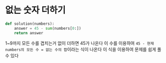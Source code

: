 # 없는 숫자 더하기 

```py
def solution(numbers):
    answer = 45 - sum(numbers[0:])
    return answer
```

1~9까지 모든 수를 겹치는거 없이 더하면 45가 나온다 이 수를 이용하여 `45 - 현재 numbers의 모든 수 = 없는 수의 합`이라는 식이 나온다 
이 식을 이용하여 문제를 쉽게 풀 수 있다 